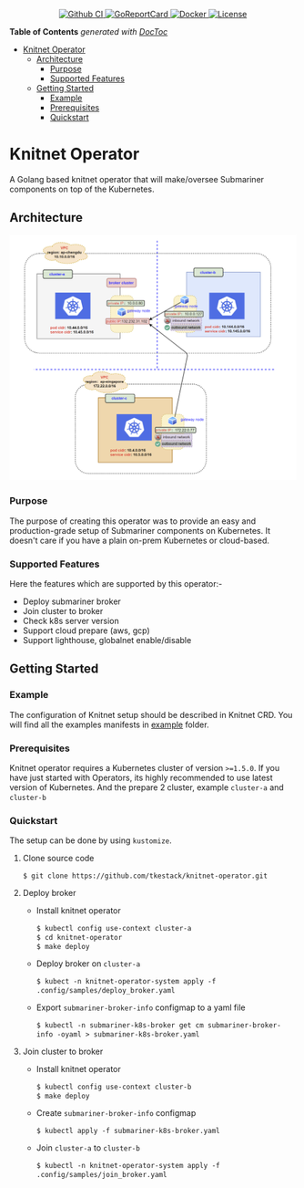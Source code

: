 <p align="center">
  <a href="https://github.com/tkestack/knitnet-operator">
    <img src="https://github.com/tkestack/knitnet-operator/workflows/CI%20Pipeline/badge.svg" alt="Github CI">
  </a>
  <a href="https://goreportcard.com/report/github.com/tkestack/knitnet-operator">
    <img src="https://goreportcard.com/badge/github.com/tkestack/knitnet-operator" alt="GoReportCard">
  </a>
  <a href="https://quay.io/repository/danielxlee/knitnet-operator">
    <img src="https://img.shields.io/badge/container-ready-green" alt="Docker">
  </a>
  <a href="https://github.com/tkestack/knitnet-operator/master/LICENSE">
    <img src="https://img.shields.io/badge/License-Apache%202.0-blue.svg" alt="License">
  </a>
</p>

<!-- START doctoc generated TOC please keep comment here to allow auto update -->
<!-- DON'T EDIT THIS SECTION, INSTEAD RE-RUN doctoc TO UPDATE -->
**Table of Contents**  *generated with [DocToc](https://github.com/thlorenz/doctoc)*

- [Knitnet Operator](#knitnet-operator)
  - [Architecture](#architecture)
    - [Purpose](#purpose)
    - [Supported Features](#supported-features)
  - [Getting Started](#getting-started)
    - [Example](#example)
    - [Prerequisites](#prerequisites)
    - [Quickstart](#quickstart)

<!-- END doctoc generated TOC please keep comment here to allow auto update -->

# Knitnet Operator

A Golang based knitnet operator that will make/oversee Submariner components on top of the Kubernetes.

## Architecture

<div align="center">
    <img src="./docs/icons/submariner-arch.png">
</div>

### Purpose

The purpose of creating this operator was to provide an easy and production-grade setup of Submariner components on Kubernetes. It doesn't care if you have a plain on-prem Kubernetes or cloud-based.

### Supported Features

Here the features which are supported by this operator:-

- Deploy submariner broker
- Join cluster to broker
- Check k8s server version
- Support cloud prepare (aws, gcp)
- Support lighthouse, globalnet enable/disable

## Getting Started

### Example

The configuration of Knitnet setup should be described in Knitnet CRD. You will find all the examples manifests in [example](./config/samples) folder.

### Prerequisites

Knitnet operator requires a Kubernetes cluster of version `>=1.5.0`. If you have just started with Operators, its highly recommended to use latest version of Kubernetes. And the prepare 2 cluster, example `cluster-a` and `cluster-b`

### Quickstart

The setup can be done by using `kustomize`.

1. Clone source code

    ```shell
    $ git clone https://github.com/tkestack/knitnet-operator.git
    ```

1. Deploy broker

    - Install knitnet operator

      ```shell
      $ kubectl config use-context cluster-a
      $ cd knitnet-operator
      $ make deploy
      ```

    - Deploy broker on `cluster-a`
  
      ```shell
      $ kubect -n knitnet-operator-system apply -f .config/samples/deploy_broker.yaml
      ```

    - Export `submariner-broker-info` configmap to a yaml file

      ```shell
      $ kubectl -n submariner-k8s-broker get cm submariner-broker-info -oyaml > submariner-k8s-broker.yaml
      ```

2. Join cluster to broker

     - Install knitnet operator

       ```shell
       $ kubectl config use-context cluster-b
       $ make deploy
       ```

     - Create `submariner-broker-info` configmap

       ```shell
       $ kubectl apply -f submariner-k8s-broker.yaml
       ```

     - Join `cluster-a` to `cluster-b`

       ```shell
       $ kubectl -n knitnet-operator-system apply -f .config/samples/join_broker.yaml
       ```
